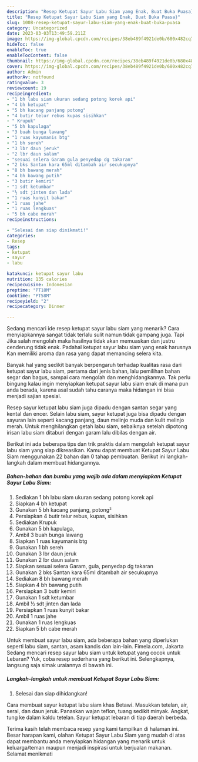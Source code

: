 ```yaml
---
description: "Resep Ketupat Sayur Labu Siam yang Enak, Buat Buka Puasa}"
title: "Resep Ketupat Sayur Labu Siam yang Enak, Buat Buka Puasa}"
slug: 1008-resep-ketupat-sayur-labu-siam-yang-enak-buat-buka-puasa
category: Uncategorized
date: 2023-03-03T13:49:59.211Z
image: https://img-global.cpcdn.com/recipes/38eb489f4921de0b/680x482cq70/ketupat-sayur-labu-siam-foto-resep-utama.jpg
hideToc: false
enableToc: true
enableTocContent: false
thumbnail: https://img-global.cpcdn.com/recipes/38eb489f4921de0b/680x482cq70/ketupat-sayur-labu-siam-foto-resep-utama.jpg
cover: https://img-global.cpcdn.com/recipes/38eb489f4921de0b/680x482cq70/ketupat-sayur-labu-siam-foto-resep-utama.jpg
author: Admin
authorAv: notfound
ratingvalue: 3
reviewcount: 19
recipeingredient:
- "1 bh labu siam ukuran sedang potong korek api"
- "4 bh ketupat"
- "5 bh kacang panjang potong"
- "4 butir telur rebus kupas sisihkan"
- " Krupuk"
- "5 bh kapulaga"
- "3 buah bunga lawang"
- "1 ruas kayumanis btg"
- "1 bh sereh"
- "3 lbr daun jeruk"
- "2 lbr daun salam"
- "sesuai selera Garam gula penyedap dg takaran"
- "2 bks Santan kara 65ml ditambah air secukupnya"
- "8 bh bawang merah"
- "4 bh bawang putih"
- "3 butir kemiri"
- "1 sdt ketumbar"
- "½ sdt jinten dan lada"
- "1 ruas kunyit bakar"
- "1 ruas jahe"
- "1 ruas lengkuas"
- "5 bh cabe merah"
recipeinstructions:

- "Selesai dan siap dinikmati!"
categories:
- Resep
tags:
- ketupat
- sayur
- labu

katakunci: ketupat sayur labu 
nutrition: 135 calories
recipecuisine: Indonesian
preptime: "PT18M"
cooktime: "PT58M"
recipeyield: "2"
recipecategory: Dinner

---
```



Sedang mencari ide resep ketupat sayur labu siam yang menarik? Cara menyiapkannya sangat tidak terlalu sulit namun tidak gampang juga. Tapi Jika salah mengolah maka hasilnya tidak akan memuaskan dan justru cenderung tidak enak. Padahal ketupat sayur labu siam yang enak harusnya Kan memiliki aroma dan rasa yang dapat memancing selera kita.


Banyak hal yang sedikit banyak berpengaruh terhadap kualitas rasa dari ketupat sayur labu siam, pertama dari jenis bahan, lalu pemilihan bahan segar dan bagus, sampai cara mengolah dan menghidangkannya. Tak perlu bingung kalau ingin menyiapkan ketupat sayur labu siam enak di mana pun anda berada, karena asal sudah tahu caranya maka hidangan ini bisa menjadi sajian spesial.

Resep sayur ketupat labu siam juga dipadu dengan santan segar yang kental dan encer. Selain labu siam, sayur ketupat juga bisa dipadu dengan sayuran lain seperti kacang panjang, daun melinjo muda dan kulit melinjo merah. Untuk menghilangkan getah labu siam, sebaiknya setelah dipotong irisan labu siam ditaburi dengan garam lalu dibilas dengan air.


Berikut ini ada beberapa tips dan trik praktis dalam mengolah ketupat sayur labu siam yang siap dikreasikan. Kamu dapat membuat Ketupat Sayur Labu Siam menggunakan 22 bahan dan 0 tahap pembuatan. Berikut ini langkah-langkah dalam membuat hidangannya.

<!--inarticleads1-->

##### Bahan-bahan dan bumbu yang wajib ada dalam menyiapkan Ketupat Sayur Labu Siam:

1. Sediakan 1 bh labu siam ukuran sedang potong korek api
1. Siapkan 4 bh ketupat
1. Gunakan 5 bh kacang panjang, potong²
1. Persiapkan 4 butir telur rebus, kupas, sisihkan
1. Sediakan  Krupuk
1. Gunakan 5 bh kapulaga,
1. Ambil 3 buah bunga lawang
1. Siapkan 1 ruas kayumanis btg
1. Gunakan 1 bh sereh
1. Gunakan 3 lbr daun jeruk
1. Gunakan 2 lbr daun salam
1. Siapkan sesuai selera Garam, gula, penyedap dg takaran
1. Gunakan 2 bks Santan kara 65ml ditambah air secukupnya
1. Sediakan 8 bh bawang merah
1. Siapkan 4 bh bawang putih
1. Persiapkan 3 butir kemiri
1. Gunakan 1 sdt ketumbar
1. Ambil ½ sdt jinten dan lada
1. Persiapkan 1 ruas kunyit bakar
1. Ambil 1 ruas jahe
1. Gunakan 1 ruas lengkuas
1. Siapkan 5 bh cabe merah


Untuk membuat sayur labu siam, ada beberapa bahan yang diperlukan seperti labu siam, santan, asam kandis dan lain-lain. Fimela.com, Jakarta Sedang mencari resep sayur labu siam untuk ketupat yang cocok untuk Lebaran? Yuk, coba resep sederhana yang berikut ini. Selengkapnya, langsung saja simak uraiannya di bawah ini. 

<!--inarticleads2-->

##### Langkah-langkah untuk membuat Ketupat Sayur Labu Siam:


1. Selesai dan siap dihidangkan!

Cara membuat sayur ketupat labu siam khas Betawi. Masukkan tetelan, air, serai, dan daun jeruk. Panaskan wajan teflon, tuang sedikit minyak. Angkat, tung ke dalam kaldu tetelan. Sayur ketupat lebaran di tiap daerah berbeda. 

Terima kasih telah membaca resep yang kami tampilkan di halaman ini. Besar harapan kami, olahan Ketupat Sayur Labu Siam yang mudah di atas dapat membantu anda menyiapkan hidangan yang menarik untuk keluarga/teman maupun menjadi inspirasi untuk berjualan makanan. Selamat menikmati
